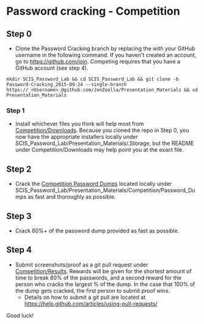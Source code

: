 # Password cracking - Competition

## Step 0  
* Clone the Password Cracking branch by replacing the _<Username>_ with your GitHub username in the following command.  If you haven't created an account, go to https://github.com/join.  Competing requires that you have a GitHub account (see step 4).  
```
mkdir SCIS_Password_Lab && cd SCIS_Password_Lab && git clone -b Password-Cracking_2015-09-24 --single-branch https://_<Username>_@github.com/JonZeolla/Presentation_Materials && cd Presentation_Materials
```

### Step 1  
* Install whichever files you think will help most from [Competition/Downloads](https://github.com/JonZeolla/Presentation_Materials/tree/Password-Cracking_2015-09-24/Competition/Downloads).  Because you cloned the repo in Step 0, you now have the appropriate installers locally under SCIS_Password_Lab/Presentation_Materials/.Storage, but the README under Competition/Downloads may help point you at the exact file.  

## Step 2  
* Crack the [Competition Password Dumps](https://github.com/JonZeolla/Presentation_Materials/tree/Password-Cracking_2015-09-24/Competition/Password_Dumps) located locally under SCIS_Password_Lab/Presentation_Materials/Competition/Password_Dumps as fast and thoroughly as possible.  

## Step 3  
* Crack 80%+ of the password dump provided as fast as possible.  

## Step 4  
* Submit screenshots/proof as a git pull request under [Competition/Results](https://github.com/JonZeolla/Presentation_Materials/tree/Password-Cracking_2015-09-24/Competition/Results).  Rewards will be given for the shortest amount of time to break 80% of the passwords, and a second reward for the person who cracks the largest % of the dump.  In the case that 100% of the dump gets cracked, the first person to submit proof wins.  
  * Details on how to submit a git pull are located at https://help.github.com/articles/using-pull-requests/  

Good luck!  

